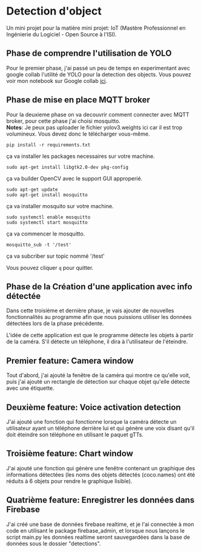 # Detection d'object
Un mini projet pour la matière mini projet: IoT (Mastère Professionnel en Ingénierie du Logiciel - Open Source à l'ISI).

## Phase de comprendre l'utilisation de YOLO
Pour le premier phase, j'ai passé un peu de temps en experimentant avec google collab l'utilité de YOLO pour la detection des objects. Vous pouvez voir mon notebook sur Google collab [ici](https://colab.research.google.com/drive/1VSr4PVOL2Hj9FASWaUyxOUUAWA3vYCYB?usp=sharing).

## Phase de mise en place MQTT broker
Pour la deuxieme phase on va decouvrir comment connecter avec MQTT broker, pour cette phase j'ai choisi mosquitto.  
**Notes**: Je peux pas uploader le fichier yolov3.weights ici car il est trop volumineux. Vous devez donc le télécharger vous-même.
```
pip install -r requirements.txt
```
ça va installer les packages necessaires sur votre machine.

```
sudo apt-get install libgtk2.0-dev pkg-config
```
ça va builder OpenCV avec le support GUI approperié.

```
sudo apt-get update
sudo apt-get install mosquitto
```
ça va installer mosquito sur votre machine.

```
sudo systemctl enable mosquitto
sudo systemctl start mosquitto
```
ça va commencer le mosquitto.
```
mosquitto_sub -t '/test'
```
ça va subcriber sur topic nommé '/test'


Vous pouvez cliquer `q` pour quitter.

## Phase de la Création d'une application avec info détectée
Dans cette troisième et dernière phase, je vais ajouter de nouvelles fonctionnalités au programme afin que nous puissions utiliser les données détectées lors de la phase précédente.  

L'idée de cette application est que le programme détecte les objets à partir de la caméra. S'il détecte un téléphone, il dira à l'utilisateur de l'éteindre.

## Premier feature: Camera window
Tout d'abord, j'ai ajouté la fenêtre de la caméra qui montre ce qu'elle voit, puis j'ai ajouté un rectangle de détection sur chaque objet qu'elle détecte avec une étiquette.

## Deuxième feature: Voice activation detection
J'ai ajouté une fonction qui fonctionne lorsque la caméra détecte un utilisateur ayant un téléphone derrière lui et qui génère une voix disant qu'il doit éteindre son téléphone en utilisant le paquet gTTs.

## Troisième feature: Chart window
J'ai ajouté une fonction qui génère une fenêtre contenant un graphique des informations détectées (les noms des objets détectés (coco.names) ont été réduits à 6 objets pour rendre le graphique lisible).

## Quatrième feature: Enregistrer les données dans Firebase
J'ai créé une base de données firebase realtime, et je l'ai connectée à mon code en utilisant le package firebase_admin, et lorsque nous lançons le script main.py les données realtime seront sauvegardées dans la base de données sous le dossier "detections".